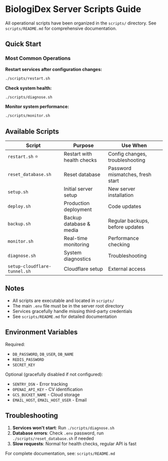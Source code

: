# BiologiDex Server Scripts Guide

All operational scripts have been organized in the `scripts/` directory. See `scripts/README.md` for comprehensive documentation.

## Quick Start

### Most Common Operations

**Restart services after configuration changes:**
```bash
./scripts/restart.sh
```

**Check system health:**
```bash
./scripts/diagnose.sh
```

**Monitor system performance:**
```bash
./scripts/monitor.sh
```

## Available Scripts

| Script | Purpose | Use When |
|--------|---------|----------|
| `restart.sh` ⭐ | Restart with health checks | Config changes, troubleshooting |
| `reset_database.sh` | Reset database | Password mismatches, fresh start |
| `setup.sh` | Initial server setup | New server installation |
| `deploy.sh` | Production deployment | Code updates |
| `backup.sh` | Backup database & media | Regular backups, before updates |
| `monitor.sh` | Real-time monitoring | Performance checking |
| `diagnose.sh` | System diagnostics | Troubleshooting |
| `setup-cloudflare-tunnel.sh` | Cloudflare setup | External access |

## Notes

- All scripts are executable and located in `scripts/`
- The main `.env` file must be in the server root directory
- Services gracefully handle missing third-party credentials
- See `scripts/README.md` for detailed documentation

## Environment Variables

Required:
- `DB_PASSWORD`, `DB_USER`, `DB_NAME`
- `REDIS_PASSWORD`
- `SECRET_KEY`

Optional (gracefully disabled if not configured):
- `SENTRY_DSN` - Error tracking
- `OPENAI_API_KEY` - CV identification
- `GCS_BUCKET_NAME` - Cloud storage
- `EMAIL_HOST`, `EMAIL_HOST_USER` - Email

## Troubleshooting

1. **Services won't start**: Run `./scripts/diagnose.sh`
2. **Database errors**: Check `.env` password, run `./scripts/reset_database.sh` if needed
3. **Slow requests**: Normal for health checks, regular API is fast

For complete documentation, see: `scripts/README.md`